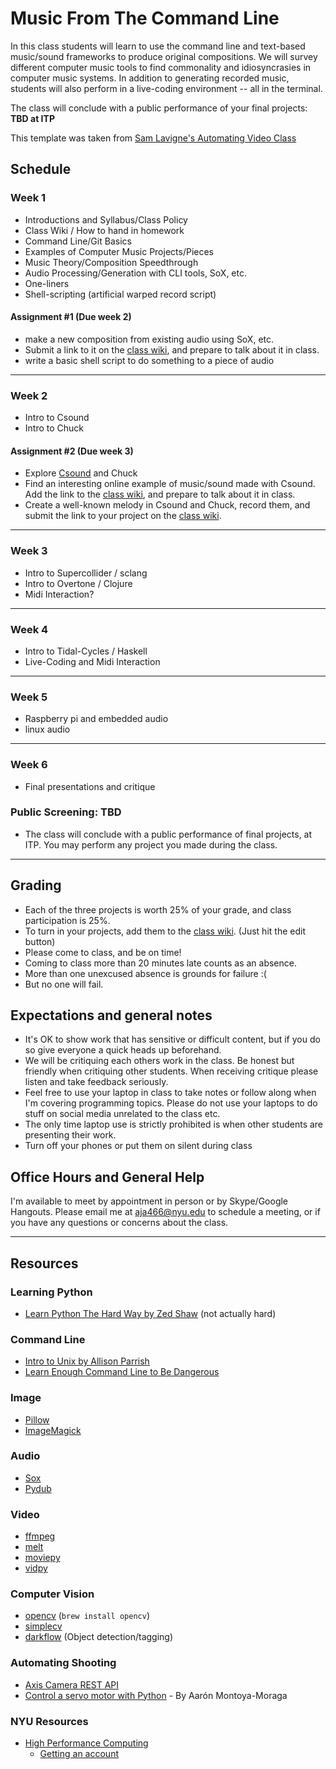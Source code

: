 # Music From The Command Line

In this class students will learn to use the command line and text-based music/sound frameworks to produce original compositions. We will survey different computer music tools to find commonality and idiosyncrasies in computer music systems. In addition to generating recorded music, students will also perform in a live-coding environment -- all in the terminal.  

The class will conclude with a public performance of your final projects: **TBD at ITP**

This template was taken from [Sam Lavigne's Automating Video Class](https://github.com/antiboredom/automating-video-itp/blob/master/README.md)

## Schedule

### Week 1
- Introductions and Syllabus/Class Policy
- Class Wiki / How to hand in homework
- Command Line/Git Basics
- Examples of Computer Music Projects/Pieces
- Music Theory/Composition Speedthrough
- Audio Processing/Generation with CLI tools, SoX, etc.
- One-liners
- Shell-scripting (artificial warped record script) 

#### Assignment #1 (Due week 2)
- make a new composition from existing audio using SoX, etc.
- Submit a link to it on the [class wiki](https://github.com/arntzy/cli-music-2019/wiki.md), and prepare to talk about it in class.
- write a basic shell script to do something to a piece of audio
*** 

### Week 2
- Intro to Csound
- Intro to Chuck

#### Assignment #2 (Due week 3)
- Explore [Csound](https://csound.com/index.html) and Chuck
- Find an interesting online example of music/sound made with Csound. Add the link to the [class wiki](https://github.com/arntzy/cli-music-2019/wiki.md), and prepare to talk about it in class.
- Create a well-known melody in Csound and Chuck, record them, and submit the link to your project on the [class wiki](https://github.com/arntzy/cli-music-2019/wiki.md).

***

### Week 3
- Intro to Supercollider / sclang
- Intro to Overtone / Clojure
- Midi Interaction? 
***

### Week 4
- Intro to Tidal-Cycles / Haskell
- Live-Coding and Midi Interaction
***

### Week 5
- Raspberry pi and embedded audio
- linux audio
***

### Week 6
- Final presentations and critique

### Public Screening: TBD
- The class will conclude with a public performance of final projects, at ITP. You may perform any project you made during the class.

***

## Grading
* Each of the three projects is worth 25% of your grade, and class participation is 25%.
* To turn in your projects, add them to the [class wiki](https://github.com/arntzy/cli-music-2019/wiki.md). (Just hit the edit button)
* Please come to class, and be on time!
* Coming to class more than 20 minutes late counts as an absence.
* More than one unexcused absence is grounds for failure :(
* But no one will fail.

## Expectations and general notes
* It's OK to show work that has sensitive or difficult content, but if you do so give everyone a quick heads up beforehand.
* We will be critiquing each others work in the class. Be honest but friendly when critiquing other students. When receiving critique please listen and take feedback seriously.
* Feel free to use your laptop in class to take notes or follow along when I'm covering programming topics. Please do not use your laptops to do stuff on social media unrelated to the class etc.
* The only time laptop use is strictly prohibited is when other students are presenting their work.
* Turn off your phones or put them on silent during class

## Office Hours and General Help

I'm available to meet by appointment in person or by Skype/Google Hangouts. Please email me at aja466@nyu.edu to schedule a meeting, or if you have any questions or concerns about the class.

***

## Resources

### Learning Python
* [Learn Python The Hard Way by Zed Shaw](https://learnpythonthehardway.org/book/) (not actually hard)

### Command Line
* [Intro to Unix by Allison Parrish](http://www.decontextualize.com/teaching/rwet/introduction-and-unix-tutorial/)
* [Learn Enough Command Line to Be Dangerous](https://www.learnenough.com/command-line-tutorial)


### Image
* [Pillow](https://pillow.readthedocs.io/en/4.0.x/)
* [ImageMagick](https://www.imagemagick.org/script/index.php)

### Audio
* [Sox](http://sox.sourceforge.net/)
* [Pydub](http://pydub.com/)

### Video
* [ffmpeg](https://ffmpeg.org/)
* [melt](https://www.mltframework.org/)
* [moviepy](http://zulko.github.io/moviepy/)
* [vidpy](http://antiboredom.github.io/vidpy/)

### Computer Vision
* [opencv](http://opencv-python-tutroals.readthedocs.io/) (```brew install opencv```)
* [simplecv](http://simplecv.org/)
* [darkflow](https://github.com/thtrieu/darkflow) (Object detection/tagging)

### Automating Shooting
* [Axis Camera REST API](https://www.axis.com/files/manuals/vapix_ptz_52933_en_1307.pdf)
* [Control a servo motor with Python](https://github.com/montoyamoraga/servo_camera) - By Aarón Montoya-Moraga

### NYU Resources
* [High Performance Computing](https://wikis.nyu.edu/display/NYUHPC/High+Performance+Computing+at+NYU)
  * [Getting an account](https://wikis.nyu.edu/display/NYUHPC/Getting+or+renewing+an+HPC+account)
